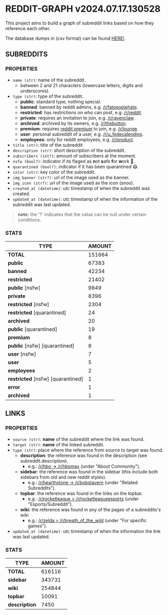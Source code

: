 # REDDIT-GRAPH v2024.07.17.130528

This project aims to build a graph of subreddit links based on how they reference each other.

The database dumps in (csv format) can be found [HERE!](./csv).



## SUBREDDITS

### PROPERTIES

* `name (str)`: name of the subreddit.
    * between 2 and 21 characters (lowercase letters, digits and underscores).
* `type (str)`: type of the subreddit.
    * **public**: standard type, nothing special.
    * **banned**: banned by reddit admins, e.g. [/r/fatpeoplehate](https://reddit.com/r/fatpeoplehate).
    * **restricted**: has restrictions on who can post, e.g. [/r/reddit](https://reddit.com/r/reddit).
    * **private**: requires an invitation to join, e.g. [/r/ravenclaw](https://reddit.com/r/ravenclaw).
    * **archived**: archived by its owners, e.g. [/r/thebutton](https://reddit.com/r/thebutton).
    * **premium**: requires [reddit premium](https://reddit.com/premium) to join, e.g. [/r/lounge](https://reddit.com/r/lounge).
    * **user**: personal subreddit of a user, e.g. [/r/u_fedecalendino](https://reddit.com/r/u_fedecalendino).
    * **employees**: only for reddit employees, e.g. [/r/product](https://reddit.com/r/product).
* `title (str)`: title of the subreddit
* `description (str)`: short description of the subreddit.
* `subscribers (int?)`: amount of subscribers at the moment.
* `nsfw (bool?)`: indicator if its flaged as **n**ot **s**afe **f**or **w**ork 🔞.
* `quarantined (bool?)`: indicator if it has been quarantined 😷.
* `color (str)`: key color of the subreddit.
* `img_banner (str?)`: url of the image used as the banner.
* `img_icon (str?)`: url of the image used as the icon (snoo).
* `created_at (datetime)`: utc timestamp of when the subreddit was created.
* `updated_at (datetime)`: utc timestamp of when the information of the subreddit was last updated.

> **note**: the '?' indicates that the value can be null under certain conditions.


### STATS

TYPE | AMOUNT
--- | ---
**TOTAL** | 151664
**public** | 67383
**banned** | 42234
**restricted** | 21402
**public** [nsfw] | 9849
**private** | 8396
**restricted** [nsfw] | 2304
**restricted** [quarantined] | 24
**archived** | 20
**public** [quarantined] | 19
**premium** | 8
**public** [nsfw] [quarantined] | 8
**user** [nsfw] | 7
**user** | 5
**employees** | 2
**restricted** [nsfw] [quarantined] | 1
**error** | 1
**archived** | 1



## LINKS

### PROPERTIES

* `source (str)`: **name** of the subreddit where the link was found.
* `target (str)`: **name** of the linked subreddit.
* `type (str)`: place where the reference from source to target was found.
    * **description**: the reference was found in the description (see subreddit.description).
        * e.g.: [/r/hbo -> /r/hbomax](https://www.reddit.com/r/hbo/) (under "About Community").
    * **sidebar**: the reference was found in the sidebar (this include both sidebars from old and new reddit styles).
        * e.g.: [/r/hearthstone -> /r/bobstavern](https://www.reddit.com/r/hearthstone/) (under "Related Subreddits").
    * **topbar**: the reference was found in the links on the topbar.
        * e.g.: [/r/rocketleague > /r/rocketleagueesports](https://www.reddit.com/r/RocketLeague/) (under "Esports/Subreddit").
    * **wiki**: the reference was found in any of the pages of a subreddits's wiki
        * e.g.: [/r/zelda > /r/breath_of_the_wild](https://www.reddit.com/r/zelda/wiki/related_subreddits/) (under "For specific games").
* `updated_at (datetime)`: utc timestamp of when the information the link was last updated.

### STATS

TYPE | AMOUNT
--- | ---
**TOTAL** | 616116
**sidebar** | 343731
**wiki** | 254844
**topbar** | 10091
**description** | 7450


